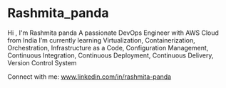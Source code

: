 # Rashmita_panda
Hi , I'm Rashmita panda
A passionate DevOps Engineer with AWS Cloud from India
I’m currently learning Virtualization, Containerization, Orchestration, Infrastructure as a Code, Configuration Management, Continuous Integration, Continuous Deployment, Continuous Delivery, Version Control System


Connect with me: 
www.linkedin.com/in/rashmita-panda
